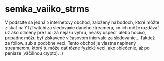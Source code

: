 # semka_vaiiko_strms

V podstate sa jedná o internetový obchod, založený na bodoch, ktoré môžte získať na YT/Twitchi za sledovanie daného streamera, on ich môže rozdávať už ako odmeny pre ľudí za nejakú výhru, nejaký úspech alebo hocičo, prípadne môžu byť získavené v časovom intervale za sledovanie... Taktiež za follow, sub a podobne veci.
Tento obchod je vlastne naplnený streamerom, ktorý tu môže dať rôzne fyzické veci, ako oblečenie, až po peniaze (väčšinou crypto). :)
